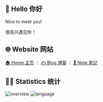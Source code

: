 ## 👋 Hello 你好

Nice to meet you! 

很高兴遇见你！

## 🌐 Website 网站 

[🏠 Home 主页](https://fzf404.art/) ｜ [✍️ Blog 博客](https://blog.fzf404.art/) ｜ [📓 Note 笔记](https://note.fzf404.art/)

## 👨‍💻 Statistics 统计 

![overview](https://cdn.fzf404.art/github-stats@output/generated/overview.svg)
![language](https://cdn.fzf404.art/github-stats@output/generated/languages.svg)
